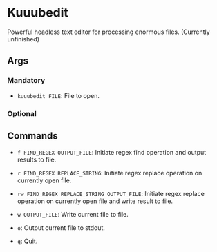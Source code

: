 # Kuuubedit

Powerful headless text editor for processing enormous files. (Currently unfinished)

## Args

### Mandatory

- `kuuubedit FILE`: File to open.

### Optional



## Commands

- `f FIND_REGEX OUTPUT_FILE`: Initiate regex find operation and output results to file.

- `r FIND_REGEX REPLACE_STRING`: Initiate regex replace operation on currently open file.

- `rw FIND_REGEX REPLACE_STRING OUTPUT_FILE`: Initiate regex replace operation on currently open file and write result to file.

- `w OUTPUT_FILE`: Write current file to file.

- `o`: Output current file to stdout.

- `q`: Quit.
